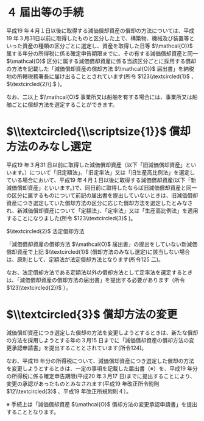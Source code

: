 # ４ 届出等の手続

平成19 年４月１日以後に取得する減価償却資産の償却の方法については、平成19 年３月31日以前に取得したものと区分した上で、構築物、機械及び装置等といった資産の種類の区分ごとに選定し、資産を取得した日等 $\\mathcal{O})$ 属する年分の所得税に係る確定申告期限までに、その有する減価償却資産と同一 $\\mathcal{O}$ 区分に属する減価償却資産に係る当該区分ごとに採用する償却の方法を記載した「減価償却資産の償却方法 $\\mathcal{O})$ 届出書」を納税地の所轄税務署長に届け出ることとされています(所令 $123\\textcircled{1}$ 、 $\\textcircled{2}\].$ )。

なお、二以上 $\\mathcal{O}$ 事業所又は船舶を有する場合には、事業所又は船舶ごとに償却方法を選定することができます。

# $\\textcircled{\\scriptsize{1}}$ 償却方法のみなし選定

平成19 年３月31 日以前に取得した減価償却資産（以下「旧減価償却資産」といいます。）について「旧定額法」、「旧定率法」又は「旧生産高比例法」を選定している場合において、平成19 年４月１日以後に取得する減価償却資産(以下「新減価償却資産」といいます。)で、同日前に取得したならば旧減価償却資産と同一の区分に属するものについて前記の届出書を提出していないときは、旧減価償却資産につき選定していた償却方法の区分に応じた償却方法を選定したとみなされ、新減価償却資産について「定額法」、「定率法」又は「生産高比例法」を適用することになりました(所令 $123\\textcircled{3}$ )。

$\\textcircled{2}$ 法定償却方法

「減価償却資産の償却方法 $\\mathcal{O}$ 届出書」の提出をしていない新減価償却資産で上記 $\\textcircled{1}$ (償却方法のみなし選定)に該当しない場合は、原則として、定額法が法定償却方法となります(所令125 二)。

なお、法定償却方法である定額法以外の償却方法として定率法を選定するときは、「減価償却資産の償却方法の届出書」を提出する必要があります（所令 $123\\textcircled{2})$ ）。

# $\\textcircled{3}$ 償却方法の変更

減価償却資産につき選定した償却の方法を変更しようとするときは、新たな償却の方法を採用しようとする年の３月15 日までに「減価償却資産の償却方法の変更承認申請書」を提出することとされています(所令124)。

なお、平成19 年分の所得税について、減価償却資産につき選定した償却の方法を変更しようとするときは、一定の事項を記載した届出書（※）を、平成19 年分の所得税に係る確定申告期限(平成20 年３月17 日)までに提出することにより、変更の承認があったものとみなされます(平成19 年改正所令附則 $12\\textcircled{3}$ 、平成19 年改正所規附則４）。

※ 手続上は「減価償却資産 $\\mathcal{O}$ 償却方法の変更承認申請書」を提出することとなります。